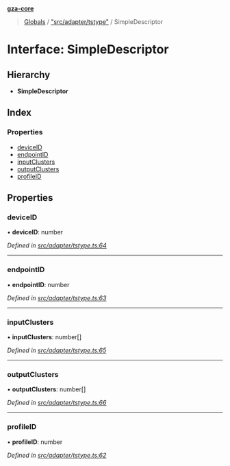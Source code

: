 **[gza-core](../README.md)**

> [Globals](../README.md) / ["src/adapter/tstype"](../modules/_src_adapter_tstype_.md) / SimpleDescriptor

# Interface: SimpleDescriptor

## Hierarchy

* **SimpleDescriptor**

## Index

### Properties

* [deviceID](_src_adapter_tstype_.simpledescriptor.md#deviceid)
* [endpointID](_src_adapter_tstype_.simpledescriptor.md#endpointid)
* [inputClusters](_src_adapter_tstype_.simpledescriptor.md#inputclusters)
* [outputClusters](_src_adapter_tstype_.simpledescriptor.md#outputclusters)
* [profileID](_src_adapter_tstype_.simpledescriptor.md#profileid)

## Properties

### deviceID

•  **deviceID**: number

*Defined in [src/adapter/tstype.ts:64](https://github.com/GrandeurSmart/gza-core/blob/master/src/src/adapter/tstype.ts#L64)*

___

### endpointID

•  **endpointID**: number

*Defined in [src/adapter/tstype.ts:63](https://github.com/GrandeurSmart/gza-core/blob/master/src/src/adapter/tstype.ts#L63)*

___

### inputClusters

•  **inputClusters**: number[]

*Defined in [src/adapter/tstype.ts:65](https://github.com/GrandeurSmart/gza-core/blob/master/src/src/adapter/tstype.ts#L65)*

___

### outputClusters

•  **outputClusters**: number[]

*Defined in [src/adapter/tstype.ts:66](https://github.com/GrandeurSmart/gza-core/blob/master/src/src/adapter/tstype.ts#L66)*

___

### profileID

•  **profileID**: number

*Defined in [src/adapter/tstype.ts:62](https://github.com/GrandeurSmart/gza-core/blob/master/src/src/adapter/tstype.ts#L62)*
